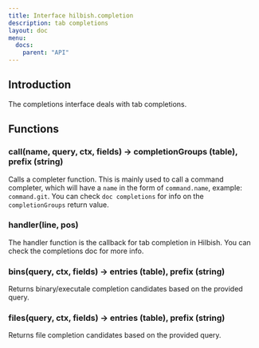 ```yaml
---
title: Interface hilbish.completion
description: tab completions
layout: doc
menu:
  docs:
    parent: "API"
---
```


## Introduction
The completions interface deals with tab completions.

## Functions
### call(name, query, ctx, fields) -> completionGroups (table), prefix (string)
Calls a completer function. This is mainly used to call
a command completer, which will have a `name` in the form
of `command.name`, example: `command.git`.
You can check `doc completions` for info on the `completionGroups` return value.

### handler(line, pos)
The handler function is the callback for tab completion in Hilbish.
You can check the completions doc for more info.

### bins(query, ctx, fields) -> entries (table), prefix (string)
Returns binary/executale completion candidates based on the provided query.

### files(query, ctx, fields) -> entries (table), prefix (string)
Returns file completion candidates based on the provided query.

